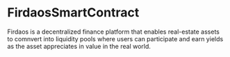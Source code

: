 # FirdaosSmartContract
Firdaos is a decentralized finance platform that enables real-estate assets to comnvert into liquidity pools where users can participate and earn yields as the asset appreciates in value in the real world. 
